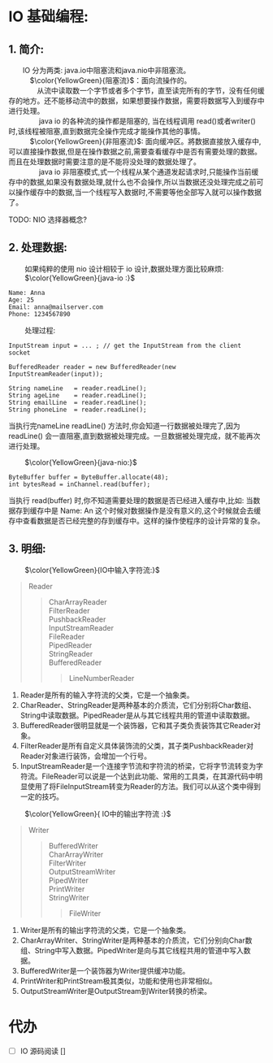 # IO 基础编程:
## 1. 简介:   
&emsp;&emsp;IO 分为两类: java.io中阻塞流和java.nio中非阻塞流。   
&emsp;&emsp;&emsp;$\color{YellowGreen}{阻塞流}$：面向流操作的。   
&emsp;&emsp;&emsp;&emsp;从流中读取数一个字节或者多个字节，直至读完所有的字节，没有任何缓存的地方。还不能移动流中的数据，如果想要操作数据，需要将数据写入到缓存中进行处理。      
&emsp;&emsp;&emsp;&emsp; java io 的各种流的操作都是阻塞的, 当在线程调用 read()或者writer()时,该线程被阻塞,直到数据完全操作完成才能操作其他的事情。     
&emsp;&emsp;&emsp;$\color{YellowGreen}{非阻塞流}$:  面向缓冲区。將数据直接放入缓存中,可以直接操作数据,但是在操作数据之前,需要查看缓存中是否有需要处理的数据。而且在处理数据时需要注意的是不能将没处理的数据处理了。      
&emsp;&emsp;&emsp;&emsp; java io 非阻塞模式,式一个线程从某个通道发起请求时,只能操作当前缓存中的数据,如果没有数据处理,就什么也不会操作,所以当数据还没处理完成之前可以操作缓存中的数据,当一个线程写入数据时,不需要等他全部写入就可以操作数据了。

TODO: NIO 选择器概念?

## 2. 处理数据: 
&emsp;&emsp; 如果纯粹的使用 nio 设计相较于 io 设计,数据处理方面比较麻烦:     
&emsp;&emsp; $\color{YellowGreen}{java-io :}$ 
```
Name: Anna 
Age: 25
Email: anna@mailserver.com 
Phone: 1234567890 
```
&emsp;&emsp; 处理过程:
```
InputStream input = ... ; // get the InputStream from the client socket   

BufferedReader reader = new BufferedReader(new InputStreamReader(input));   

String nameLine   = reader.readLine(); 
String ageLine    = reader.readLine(); 
String emailLine  = reader.readLine(); 
String phoneLine  = reader.readLine(); 
```
当执行完nameLine  readLine() 方法时,你会知道一行数据被处理完了,因为 readLine() 会一直阻塞,直到数据被处理完成。一旦数据被处理完成，就不能再次进行处理。

&emsp;&emsp; $\color{YellowGreen}{java-nio:}$  
```
ByteBuffer buffer = ByteBuffer.allocate(48); 
int bytesRead = inChannel.read(buffer); 
```
当执行  read(buffer) 时,你不知道需要处理的数据是否已经进入缓存中,比如: 当数据存到缓存中是 Name: An   这个时候对数据操作是没有意义的,这个时候就会去缓存中查看数据是否已经完整的存到缓存中。这样的操作使程序的设计异常的复杂。

## 3. 明细: 
&emsp;&emsp; $\color{YellowGreen}{IO中输入字符流:}$  
>Reader
>>CharArrayReader  
>>FilterReader   
>>PushbackReader     
>>InputStreamReader      
>>FileReader  
>>PipedReader       
>>StringReader   
>>BufferedReader
>>>LineNumberReader   

1. Reader是所有的输入字符流的父类，它是一个抽象类。   
2. CharReader、StringReader是两种基本的介质流，它们分别将Char数组、String中读取数据。PipedReader是从与其它线程共用的管道中读取数据。   
3. BufferedReader很明显就是一个装饰器，它和其子类负责装饰其它Reader对象。   
4. FilterReader是所有自定义具体装饰流的父类，其子类PushbackReader对Reader对象进行装饰，会增加一个行号。     
5.   InputStreamReader是一个连接字节流和字符流的桥梁，它将字节流转变为字符流。FileReader可以说是一个达到此功能、常用的工具类，在其源代码中明显使用了将FileInputStream转变为Reader的方法。我们可以从这个类中得到一定的技巧。    

&emsp;&emsp; $\color{YellowGreen}{ IO中的输出字符流 :}$ 
>Writer
>>BufferedWriter  
>>CharArrayWriter   
>>FilterWriter     
>>OutputStreamWriter      
>>PipedWriter  
>>PrintWriter       
>>StringWriter   
>>>FileWriter         

1. Writer是所有的输出字符流的父类，它是一个抽象类。     
2. CharArrayWriter、StringWriter是两种基本的介质流，它们分别向Char数组、String中写入数据。PipedWriter是向与其它线程共用的管道中写入数据。   
3. BufferedWriter是一个装饰器为Writer提供缓冲功能。
4. PrintWriter和PrintStream极其类似，功能和使用也非常相似。
5. OutputStreamWriter是OutputStream到Writer转换的桥梁。
   






# 代办
- [ ] IO 源码阅读 []
